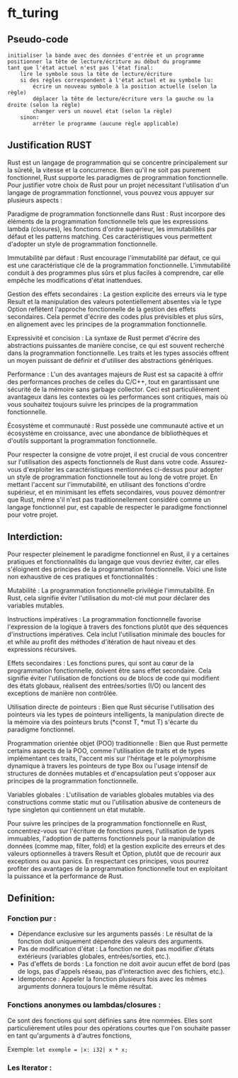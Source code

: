 # ft_turing

## Pseudo-code

```
initialiser la bande avec des données d'entrée et un programme
positionner la tête de lecture/écriture au début du programme
tant que l'état actuel n'est pas l'état final:
    lire le symbole sous la tête de lecture/écriture
    si des règles correspondent à l'état actuel et au symbole lu:
        écrire un nouveau symbole à la position actuelle (selon la règle)
        déplacer la tête de lecture/écriture vers la gauche ou la droite (selon la règle)
        changer vers un nouvel état (selon la règle)
    sinon:
        arrêter le programme (aucune règle applicable)
```

## Justification RUST

Rust est un langage de programmation qui se concentre principalement sur la sûreté, la vitesse et la concurrence. Bien qu'il ne soit pas purement fonctionnel, Rust supporte les paradigmes de programmation fonctionnelle. Pour justifier votre choix de Rust pour un projet nécessitant l'utilisation d'un langage de programmation fonctionnel, vous pouvez vous appuyer sur plusieurs aspects :

Paradigme de programmation fonctionnelle dans Rust : Rust incorpore des éléments de la programmation fonctionnelle tels que les expressions lambda (closures), les fonctions d'ordre supérieur, les immutabilités par défaut et les patterns matching. Ces caractéristiques vous permettent d'adopter un style de programmation fonctionnelle.

Immutabilité par défaut : Rust encourage l'immutabilité par défaut, ce qui est une caractéristique clé de la programmation fonctionnelle. L'immutabilité conduit à des programmes plus sûrs et plus faciles à comprendre, car elle empêche les modifications d'état inattendues.

Gestion des effets secondaires : La gestion explicite des erreurs via le type Result et la manipulation des valeurs potentiellement absentes via le type Option reflètent l'approche fonctionnelle de la gestion des effets secondaires. Cela permet d'écrire des codes plus prévisibles et plus sûrs, en alignement avec les principes de la programmation fonctionnelle.

Expressivité et concision : La syntaxe de Rust permet d'écrire des abstractions puissantes de manière concise, ce qui est souvent recherché dans la programmation fonctionnelle. Les traits et les types associés offrent un moyen puissant de définir et d'utiliser des abstractions génériques.

Performance : L'un des avantages majeurs de Rust est sa capacité à offrir des performances proches de celles du C/C++, tout en garantissant une sécurité de la mémoire sans garbage collector. Ceci est particulièrement avantageux dans les contextes où les performances sont critiques, mais où vous souhaitez toujours suivre les principes de la programmation fonctionnelle.

Écosystème et communauté : Rust possède une communauté active et un écosystème en croissance, avec une abondance de bibliothèques et d'outils supportant la programmation fonctionnelle.

Pour respecter la consigne de votre projet, il est crucial de vous concentrer sur l'utilisation des aspects fonctionnels de Rust dans votre code. Assurez-vous d'exploiter les caractéristiques mentionnées ci-dessus pour adopter un style de programmation fonctionnelle tout au long de votre projet. En mettant l'accent sur l'immutabilité, en utilisant des fonctions d'ordre supérieur, et en minimisant les effets secondaires, vous pouvez démontrer que Rust, même s'il n'est pas traditionnellement considéré comme un langage fonctionnel pur, est capable de respecter le paradigme fonctionnel pour votre projet.


## Interdiction:

Pour respecter pleinement le paradigme fonctionnel en Rust, il y a certaines pratiques et fonctionnalités du langage que vous devriez éviter, car elles s'éloignent des principes de la programmation fonctionnelle. Voici une liste non exhaustive de ces pratiques et fonctionnalités :

Mutabilité : La programmation fonctionnelle privilégie l'immutabilité. En Rust, cela signifie éviter l'utilisation du mot-clé mut pour déclarer des variables mutables.

Instructions impératives : La programmation fonctionnelle favorise l'expression de la logique à travers des fonctions plutôt que des séquences d'instructions impératives. Cela inclut l'utilisation minimale des boucles for et while au profit des méthodes d'itération de haut niveau et des expressions récursives.

Effets secondaires : Les fonctions pures, qui sont au cœur de la programmation fonctionnelle, doivent être sans effet secondaire. Cela signifie éviter l'utilisation de fonctions ou de blocs de code qui modifient des états globaux, réalisent des entrées/sorties (I/O) ou lancent des exceptions de manière non contrôlée.

Utilisation directe de pointeurs : Bien que Rust sécurise l'utilisation des pointeurs via les types de pointeurs intelligents, la manipulation directe de la mémoire via des pointeurs bruts (*const T, *mut T) s'écarte du paradigme fonctionnel.

Programmation orientée objet (POO) traditionnelle : Bien que Rust permette certains aspects de la POO, comme l'utilisation de traits et de types implémentant ces traits, l'accent mis sur l'héritage et le polymorphisme dynamique à travers les pointeurs de type Box<dyn Trait> ou l'usage intensif de structures de données mutables et d'encapsulation peut s'opposer aux principes de la programmation fonctionnelle.

Variables globales : L'utilisation de variables globales mutables via des constructions comme static mut ou l'utilisation abusive de conteneurs de type singleton qui contiennent un état mutable.

Pour suivre les principes de la programmation fonctionnelle en Rust, concentrez-vous sur l'écriture de fonctions pures, l'utilisation de types immuables, l'adoption de patterns fonctionnels pour la manipulation de données (comme map, filter, fold) et la gestion explicite des erreurs et des valeurs optionnelles à travers Result et Option, plutôt que de recourir aux exceptions ou aux panics. En respectant ces principes, vous pourrez profiter des avantages de la programmation fonctionnelle tout en exploitant la puissance et la performance de Rust.

## Definition:

### Fonction pur :

- Dépendance exclusive sur les arguments passés : Le résultat de la fonction doit uniquement dépendre des valeurs des arguments.
- Pas de modification d'état : La fonction ne doit pas modifier d'états extérieurs (variables globales, entrées/sorties, etc.).
- Pas d'effets de bords : La fonction ne doit avoir aucun effet de bord (pas de logs, pas d'appels réseau, pas d'interaction avec des fichiers, etc.).
- Idempotence : Appeler la fonction plusieurs fois avec les mêmes arguments donnera toujours le même résultat.

### Fonctions anonymes ou lambdas/closures :

Ce sont des fonctions qui sont définies sans être nommées. Elles sont particulièrement utiles pour des opérations courtes que l'on souhaite passer en tant qu'arguments à d'autres fonctions,

Exemple:
`let exemple = |x: i32| x * x;`

### Les Iterator :



